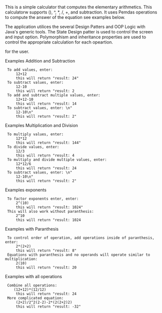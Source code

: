 This is a simple calculator that computes the elementary arithmetics. This calculatorw supports 
(), ^, *, /, +, and subtraction. It uses Pemdas operations to compute the answer of the equation 
see examples below.

The application utilices the several  Design Patters and OOP Logic with Java's generic tools. The 
State Design patter is used  to control the screen and input option. Polymorphism and inheritance 
properties are used to control the appropriate calculation for each opeartion. 

for 
the 
user. 

Examples Addition and Subtraction

	 To add values, enter: 
		 12+12
		 this will return "result: 24"
	 To subtract values, enter: 
		 12-10
		 this will return "result: 2
	 To add and subtract multiple values, enter: 
		 12+12-10
		 this will return "result: 14
	 To subtract values, enter: \n"
		 12-10\n"
		 this will return "result: 2"


Examples Multiplication and Division

	 To multiply values, enter: 
		 12*12
		 this will return "result: 144"
	 To divide values, enter: 
		 12/3
		 this will return "result: 4
	 To multiply and divide multiple values, enter: 
		 12*12/6
		 this will return "result: 24
	 To subtract values, enter: \n"
		 12-10\n"
		 this will return "result: 2"


Examples exponents

	 To factor exponents enter, enter: 
		 2^(10)
		 this will return "result: 1024"
	 This will also work without paranthesis: 
		 2^10
		 this will return "result: 1024


Examples with Paranthesis

	 To control order of operation, add operations inside of paranthesis, enter: 
		 2*(2+2)
		 this will return "result: 8"
	 Equations with paranthesis and no operands will operate similar to multiplication: 
		 2(10)
		 this will return "result: 20


Examples with all operations

	 Combine all operations: 
		(12+12)*(12/12)
		 this will return "result: 24
	 More complicated equation: 
		 (2+2)/2^2(2-2)-2*(2(2+2)2)
		 this will return "result: -32"

